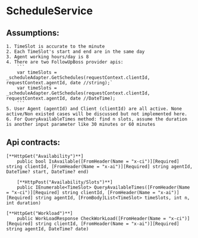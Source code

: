 # ScheduleService
## Assumptions:

	1. TimeSlot is accurate to the minute
	2. Each TimeSlot's start and end are in the same day
	3. Agent working hours/day is 8
	4. There are two FollowUpBoss provider apis:
 		```
		var timeSlots = _scheduleAdapter.GetSchedules(requestContext.clientId, requestContext.agentId, date //string);`
		var timeSlots = _scheduleAdapter.GetSchedules(requestContext.clientId, requestContext.agentId, date //DateTime);
  		```
	5. User Agent (agentId) and Client (clientId) are all active. None active/Non existed cases will be discussed but not implemented here.	
	6. For QueryAvailableTimes method: find n slots, assume the duration is another input parameter like 30 minutes or 60 minutes

 ## Api contracts:
        
	[**HttpGet("Availability")**]
        public bool IsAvailable([FromHeader(Name = "x-ci")][Required] string clientId, [FromHeader(Name = "x-ai")][Required] string agentId, DateTime? start, DateTime? end)
        
        [**HttpPost("Availability/Slots")**]
        public IEnumerable<TimeSlot> QueryAvailableTimes([FromHeader(Name = "x-ci")][Required] string clientId, [FromHeader(Name = "x-ai")][Required] string agentId, [FromBody]List<TimeSlot> timeSlots, int n, int duration)
        
	[**HttpGet("Workload")**]
        public WorkLoadResponse CheckWorkLoad([FromHeader(Name = "x-ci")][Required] string clientId, [FromHeader(Name = "x-ai")][Required] string agentId, DateTime? date)
